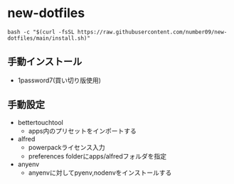 # new-dotfiles

```
bash -c "$(curl -fsSL https://raw.githubusercontent.com/number09/new-dotfiles/main/install.sh)"
```


## 手動インストール
- 1password7(買い切り版使用)


## 手動設定
- bettertouchtool
    - apps内のプリセットをインポートする
- alfred
    - powerpackライセンス入力
    - preferences folderにapps/alfredフォルダを指定
- anyenv
    - anyenvに対してpyenv,nodenvをインストールする
